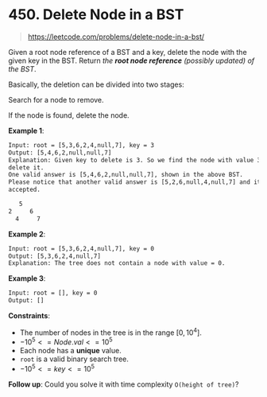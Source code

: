 # 450. Delete Node in a BST

> <https://leetcode.com/problems/delete-node-in-a-bst/>

Given a root node reference of a BST and a key, delete the node with the given
key in the BST. Return *the **root node reference** (possibly updated) of the
BST*.

Basically, the deletion can be divided into two stages:

Search for a node to remove.

If the node is found, delete the node.

**Example 1**:

```txt
Input: root = [5,3,6,2,4,null,7], key = 3
Output: [5,4,6,2,null,null,7]
Explanation: Given key to delete is 3. So we find the node with value 3 and
delete it.
One valid answer is [5,4,6,2,null,null,7], shown in the above BST.
Please notice that another valid answer is [5,2,6,null,4,null,7] and it's also
accepted.

   5
2     6
  4     7
```

**Example 2**:

```txt
Input: root = [5,3,6,2,4,null,7], key = 0
Output: [5,3,6,2,4,null,7]
Explanation: The tree does not contain a node with value = 0.
```

**Example 3**:

```txt
Input: root = [], key = 0
Output: []
```

**Constraints**:

- The number of nodes in the tree is in the range $[0, 10^4]$.
- $-10^5 <= Node.val <= 10^5$
- Each node has a **unique** value.
- `root` is a valid binary search tree.
- $-10^5 <= key <= 10^5$

**Follow up**: Could you solve it with time complexity `O(height of tree)`?
